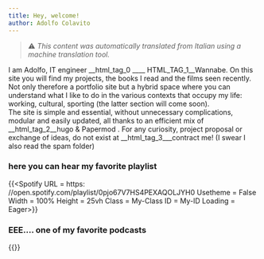 ```yaml
---
title: Hey, welcome!
author: Adolfo Colavito
---
```


> ⚠️ *This content was automatically translated from Italian using a machine translation tool.*

I am Adolfo, IT engineer __html_tag_0 ____ HTML_TAG_1__Wannabe. </em> </a>
On this site you will find my projects, the books I read and the films seen recently.  
Not only therefore a portfolio site but a hybrid space where you can understand what I like to do in the various contexts that occupy my life: working, cultural, sporting (the latter section will come soon).  
The site is simple and essential, without unnecessary complications, modular and easily updated, all thanks to an efficient mix of __html_tag_2__hugo & Papermod </a>.
For any curiosity, project proposal or exchange of ideas, do not exist at __html_tag_3___contract me! </a> (I swear I also read the spam folder)

### here you can hear my favorite playlist
{{<Spotify URL = https: //open.spotify.com/playlist/0pjo67V7HS4PEXAQOLJYH0
 Usetheme = False
 Width = 100%
 Height = 25vh
 Class = My-Class
 ID = My-ID
 Loading = Eager>}}

### EEE.... one of my favorite podcasts
{{<YouTube ikrwzswwowi>}}